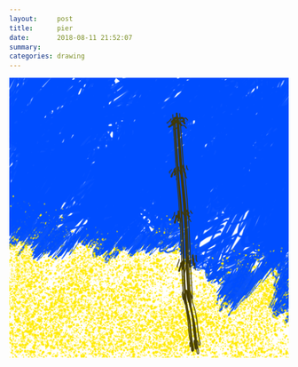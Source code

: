 ```yaml
---
layout:     post
title:      pier
date:       2018-08-11 21:52:07
summary:    
categories: drawing
---
```

![pier](/images/diary/pier.png ".")
